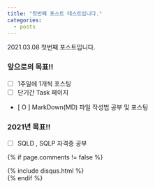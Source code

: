 ```yaml
---
title: "첫번째 포스트 테스트입니다."
categories:
  - posts
---
```


2021.03.08 첫번째 포스트입니다.

### 앞으로의 목표!!

- [ ] 1주일에 1개씩 포스팅
- [ ] 단기간 Task 페이지
- [ O ] MarkDown(MD) 파일 작성법 공부 및 포스팅

### 2021년 목표!!

- [ ] SQLD , SQLP 자격증 공부

<!-- 주석
  - [ ] Push my commits to GitHub
  - [x] Open a pull request
-->

{% if page.comments != false %}

<div id= "post-disqus" class="container">
  {% include disqus.html %}
</div>
{% endif %}
